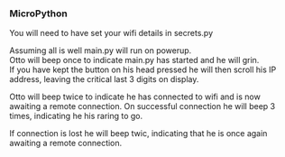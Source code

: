 ### MicroPython

You will need to have set your wifi details in secrets.py  

Assuming all is well main.py will run on powerup.  
Otto will beep once to indicate main.py has started and he will grin.  
If you have kept the button on his head pressed he will then scroll his IP address, leaving the critical last 3 digits on display.

Otto will beep twice to indicate he has connected to wifi and is now awaiting a remote connection.
On successful connection he will beep 3 times, indicating he his raring to go.

If connection is lost he will beep twic, indicating that he is once again awaiting a remote connection.

